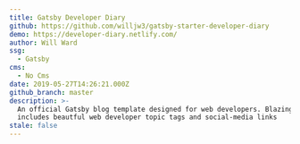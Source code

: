 ```yaml
---
title: Gatsby Developer Diary
github: https://github.com/willjw3/gatsby-starter-developer-diary
demo: https://developer-diary.netlify.com/
author: Will Ward
ssg:
  - Gatsby
cms:
  - No Cms
date: 2019-05-27T14:26:21.000Z
github_branch: master
description: >-
  An official Gatsby blog template designed for web developers. Blazing fast, it
  includes beautful web developer topic tags and social-media links
stale: false
---
```

